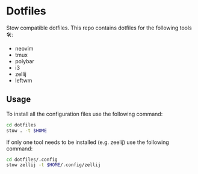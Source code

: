 # Dotfiles

Stow compatible dotfiles.
This repo contains dotfiles for the following tools 🛠️:

* neovim
* tmux
* polybar
* i3
* zellij
* leftwm

## Usage

To install all the configuration files use the following command:

```sh
cd dotfiles
stow . -t $HOME
```

If only one tool needs to be installed (e.g. zeelij) use the following command:

```sh
cd dotfiles/.config
stow zellij -t $HOME/.config/zellij
```
